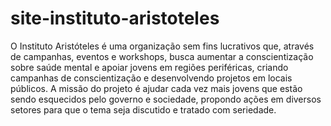 # site-instituto-aristoteles

O Instituto Aristóteles é uma organização sem fins lucrativos que, através de campanhas, eventos e workshops, busca aumentar a conscientização sobre saúde mental e apoiar jovens em regiões periféricas, criando campanhas de conscientização e desenvolvendo projetos em locais públicos. A missão do projeto é ajudar cada vez mais jovens que estão sendo esquecidos pelo governo e sociedade, propondo ações em diversos setores para que o tema seja discutido e tratado com seriedade.
